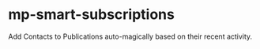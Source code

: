 # mp-smart-subscriptions
Add Contacts to Publications auto-magically based on their recent activity.
